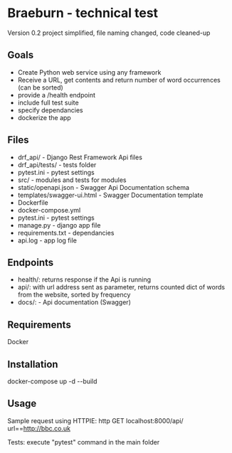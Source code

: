 # Braeburn - technical test

Version 0.2
project simplified, file naming changed, code cleaned-up

## Goals

- Create Python web service using any framework
- Receive a URL, get contents and return number of word occurrences (can be sorted)
- provide a /health endpoint
- include full test suite
- specify dependancies
- dockerize the app

## Files

- drf_api/ - Django Rest Framework Api files
- drf_api/tests/ - tests folder
- pytest.ini - pytest settings
- src/ - modules and tests for modules
- static/openapi.json - Swagger Api Documentation schema
- templates/swagger-ui.html - Swagger Documentation template
- Dockerfile
- docker-compose.yml
- pytest.ini - pytest settings
- manage.py - django app file
- requirements.txt - dependancies
- api.log - app log file

## Endpoints

- health/:  returns response if the Api is running
- api/: with url address sent as parameter, returns counted dict of words from the website, sorted by frequency
- docs/: - Api documentation (Swagger)

## Requirements

Docker

## Installation

docker-compose up -d --build

## Usage

Sample request using HTTPIE:
http GET localhost:8000/api/ url==<http://bbc.co.uk>

Tests:
execute "pytest" command in the main folder
